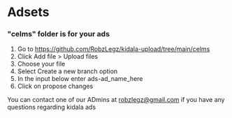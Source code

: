 # Adsets

### "celms" folder is for your ads

1. Go to https://github.com/RobzLegz/kidala-upload/tree/main/celms
2. Click Add file > Upload files
3. Choose your file
4. Select Create a new branch option
5. In the input below enter ads-ad_name_here
6. Click on propose changes


You can contact one of our ADmins at robzlegz@gmail.com if you have any questions regarding kidala ads
